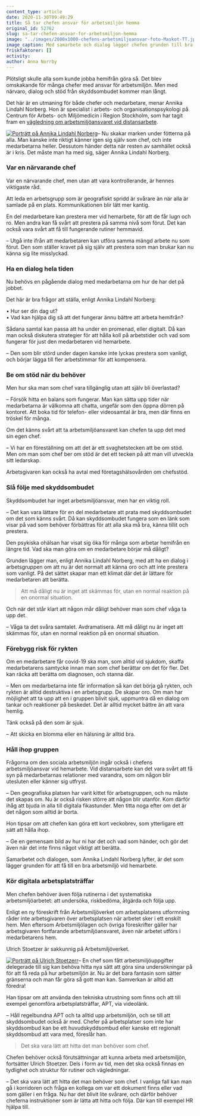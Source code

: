 ```yaml
---
content_type: article
date: 2020-11-30T09:49:29
title: Så tar chefen ansvar för arbetsmiljön hemma
original_id: 52762
slug: sa-tar-chefen-ansvar-for-arbetsmiljon-hemma
image: "../images/2000x1000-chefens-arbetsmiljoansvar-foto-Maskot-TT.jpg"
image_caption: Med samarbete och dialog lägger chefen grunden till bra arbetsmiljö vid hemarbete. Men det ska också vara lätt för chefen att hitta riktlinjer och stöd i uppdraget. Där kan till exempel HR hjälpa till.  
friskfaktorer: []
activity:
author: Anna Norrby
---
```


Plötsligt skulle alla som kunde jobba hemifrån göra så. Det blev omskakande för många chefer med ansvar för arbetsmiljön. Men med närvaro, dialog och stöd från skyddsombudet kommer man långt.

Det här är en utmaning för både chefer och medarbetare, menar Annika Lindahl Norberg. Hon är specialist i arbets- och organisationspsykologi på Centrum för Arbets- och Miljömedicin i Region Stockholm, som har tagit fram en [vägledning om arbetsmiljöansvaret vid distansarbete](https://camm.sll.se/siteassets/camm-dokument/vagledning-chefer-distansarbete-i-hemmet.pdf).

[![Porträtt på Annika Lindahl Norberg](https://www.suntarbetsliv.se/wp-content/uploads/2020/11/200x220-annika-lindahl-norberg.jpg)](https://www.suntarbetsliv.se/wp-content/uploads/2020/11/200x220-annika-lindahl-norberg.jpg)– Nu skakar marken under fötterna på alla. Man kanske inte riktigt känner igen sig själv som chef, och inte medarbetarna heller. Dessutom händer detta när resten av samhället också är i kris. Det måste man ha med sig, säger Annika Lindahl Norberg.

### Var en närvarande chef

Var en närvarande chef, men utan att vara kontrollerande, är hennes viktigaste råd.

Att leda en arbetsgrupp som är geografiskt spridd är svårare än när alla är samlade på en plats. Kommunikationen blir lätt mer kantig.

En del medarbetare kan prestera mer vid hemarbete, för att de får lugn och ro. Men andra kan få svårt att prestera på samma nivå som förut. Det kan också vara svårt att få till fungerande rutiner hemmavid.

– Utgå inte ifrån att medarbetaren kan utföra samma mängd arbete nu som förut. Den som ställer kravet på sig själv att prestera som man brukar kan nu känna sig lite misslyckad.

### Ha en dialog hela tiden

Nu behövs en pågående dialog med medarbetarna om hur de har det på jobbet.

Det här är bra frågor att ställa, enligt Annika Lindahl Norberg:

• Hur ser din dag ut?  
• Vad kan hjälpa dig så att det fungerar ännu bättre att arbeta hemifrån?

Sådana samtal kan passa att ha under en promenad, eller digitalt. Då kan man också diskutera strategier för att hålla koll på arbetstider och vad som fungerar för just den medarbetaren vid hemarbete.

– Den som blir störd under dagen kanske inte lyckas prestera som vanligt, och börjar lägga till fler arbetstimmar för att kompensera.

### Be om stöd när du behöver

Men hur ska man som chef vara tillgänglig utan att själv bli överlastad?

– Försök hitta en balans som fungerar. Man kan sätta upp tider när medarbetarna är välkomna att chatta, ungefär som den öppna dörren på kontoret. Att boka tid för telefon- eller videosamtal är bra, men där finns en tröskel för många.

Om det känns svårt att ta arbetsmiljöansvaret kan chefen ta upp det med sin egen chef.

– Vi har en föreställning om att det är ett svaghetstecken att be om stöd. Men om man som chef ber om stöd är det ett tecken på att man vill utveckla sitt ledarskap.

Arbetsgivaren kan också ha avtal med företagshälsovården om chefsstöd.

### Slå följe med skyddsombudet

Skyddsombudet har inget arbetsmiljöansvar, men har en viktig roll.

– Det kan vara lättare för en del medarbetare att prata med skyddsombudet om det som känns svårt. Då kan skyddsombudet fungera som en länk som visar på vad som behöver förbättras för att alla ska må bra, känna tillit och prestera.

Den psykiska ohälsan har visat sig öka för många som arbetar hemifrån en längre tid. Vad ska man göra om en medarbetare börjar må dåligt?

Grunden lägger man, enligt Annika Lindahl Norberg, med att ha en dialog i arbetsgruppen om att nu är det normalt att känna oro och att inte prestera som vanligt. På det sättet skapar man ett klimat där det är lättare för medarbetaren att berätta.

> Att må dåligt nu är inget att skämmas för, utan en normal reaktion på en onormal situation.

Och när det står klart att någon mår dåligt behöver man som chef våga ta upp det.

– Våga ta det svåra samtalet. Avdramatisera. Att må dåligt nu är inget att skämmas för, utan en normal reaktion på en onormal situation.

### Förebygg risk för rykten

Om en medarbetare får covid-19 ska man, som alltid vid sjukdom, skaffa medarbetarens samtycke innan man som chef berättar om det för fler. Det kan räcka att berätta om diagnosen, och stanna där.

– Men om medarbetarna inte får information så kan det börja gå rykten, och rykten är alltid destruktiva i en arbetsgrupp. De skapar oro. Om man har möjlighet att ta upp att en i gruppen blivit sjuk, uppmuntra då en dialog om tankar och reaktioner på beskedet. Det är alltid mycket bättre än att vara hemlig.

Tänk också på den som är sjuk.

– Att skicka en blomma eller en hälsning är alltid bra.

### Håll ihop gruppen

Frågorna om den sociala arbetsmiljön ingår också i chefens arbetsmiljöansvar vid hemarbete. Vid distansarbete kan det vara svårt att få syn på medarbetarnas relationer med varandra, som om någon blir utesluten eller känner sig utfryst.

– Den geografiska platsen har varit kittet för arbetsgruppen, och nu måste det skapas om. Nu är också risken större att någon blir utanför. Kom därför ihåg att bjuda in alla till digitala fikastunder. Men titta noga efter om det är det någon som alltid är borta.

Hon tipsar om att chefen kan göra ett kort veckobrev, som ytterligare ett sätt att hålla ihop.

– Ge en gemensam bild av hur ni har det och vad som händer, och gör det även när det inte finns något viktigt att berätta.

Samarbetet och dialogen, som Annika Lindahl Norberg lyfter, är det som lägger grunden för att få till en bra arbetsmiljö vid hemarbete.

### Kör digitala arbetsplatsträffar

Men chefen behöver även följa rutinerna i det systematiska arbetsmiljöarbetet: att undersöka, riskbedöma, åtgärda och följa upp.

Enligt en ny föreskrift från Arbetsmiljöverket om arbetsplatsens utformning råder inte arbetsgivaren över arbetsplatsen när arbetet sker i ett enskilt hem. Men eftersom Arbetsmiljölagen och övriga föreskrifter gäller har arbetsgivaren fortfarande arbetsmiljöansvaret, även när arbetet utförs i medarbetarens hem.

Ulrich Stoetzer är sakkunnig på Arbetsmiljöverket.

[![Porträtt på Ulrich Stoetzerr](https://www.suntarbetsliv.se/wp-content/uploads/2020/11/200x220-ulrich-stoetzer-AV.jpg)](https://www.suntarbetsliv.se/wp-content/uploads/2020/11/200x220-ulrich-stoetzer-AV.jpg)– En chef som fått arbetsmiljöuppgifter delegerade till sig kan behöva hitta nya sätt att göra sina undersökningar på för att få reda på hur arbetsmiljön är. Nu är det bara fantasin som sätter gränserna och man får göra så gott man kan. Samverkan är alltid att föredra!

Han tipsar om att använda den tekniska utrustning som finns och att till exempel genomföra arbetsplatsträffar, APT, via videolänk.

– Håll regelbundna APT och ta alltid upp arbetsmiljön, och se till att skyddsombudet också är med. Chefer på arbetsplatser som inte har skyddsombud kan be ett huvudskyddsombud eller kanske ett regionalt skyddsombud att vara med, föreslår han.

> Det ska vara lätt att hitta det man behöver som chef.

Chefen behöver också förutsättningar att kunna arbeta med arbetsmiljön, fortsätter Ulrich Stoetzer. Dels i form av tid, men det ska också finnas en tydlighet och struktur för rutiner och vägledningar.

– Det ska vara lätt att hitta det man behöver som chef. I vanliga fall kan man gå i korridoren och fråga en kollega om var ett dokument finns eller vad som gäller i en fråga. Nu har det blivit lite svårare, och därför behöver cheferna instruktioner som är lätta att hitta och följa. Där kan till exempel HR hjälpa till.

